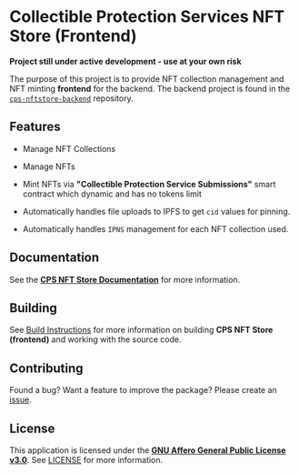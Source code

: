 # Collectible Protection Services NFT Store (Frontend)

**Project still under active development - use at your own risk**

The purpose of this project is to provide NFT collection management and NFT minting **frontend** for the backend. The backend project is found in the [`cps-nftstore-backend`](../../cloud/cps-nftstore-backend) repository.

## Features

* Manage NFT Collections

* Manage NFTs

* Mint NFTs via **"Collectible Protection Service Submissions"** smart contract which dynamic and has no tokens limit

* Automatically handles file uploads to IPFS to get `cid` values for pinning.

* Automatically handles `IPNS` management for each NFT collection used.

## Documentation

See the [**CPS NFT Store Documentation**](./docs) for more information.

## Building

See [Build Instructions](./docs/BUILD.md) for more information on building **CPS NFT Store (frontend)** and working with the source code.

## Contributing

Found a bug? Want a feature to improve the package? Please create an [issue](https://github.com/LuchaComics/monorepo/issues/new).

## License

This application is licensed under the [**GNU Affero General Public License v3.0**](https://opensource.org/license/agpl-v3). See [LICENSE](LICENSE) for more information.
